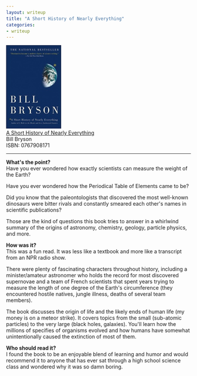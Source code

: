 ```yaml
---
layout: writeup
title: "A Short History of Nearly Everything"
categories:
- writeup
---
```



![](/static/short-history.jpg)  
[A Short History of Nearly Everything][link]   
Bill Bryson    
ISBN: 0767908171    

---

**What's the point?**  
Have you ever wondered how exactly scientists can measure the weight of the Earth?

Have you ever wondered how the Periodical Table of Elements came to be? 

Did you know that the paleontologists that discovered the most well-known dinosaurs were 
bitter rivals and constantly smeared each other's names in scientific publications?

Those are the kind of questions this book tries to answer in a whirlwind summary of
the origins of astronomy, chemistry, geology, particle physics, and more.
 
**How was it?**  
This was a fun read. It was less like a textbook and more like a transcript from an
NPR radio show. 

There were plenty of fascinating characters throughout history, including
a minister/amateur astronomer who holds the record for most discovered supernovae and a
team of French scientists that spent years trying to measure the length of one degree of
the Earth's circumference (they encountered hostile natives, jungle illness, deaths of 
several team members).

The book discusses the origin of life and the likely ends of human life (my money is on
a meteor strike). It covers topics from the small (sub-atomic particles) to the very
large (black holes, galaxies). You'll learn how the millions of specifies of organisms
evolved and how humans have somewhat unintentionally caused the extinction of most of
them.

**Who should read it?**  
I found the book to be an enjoyable blend of learning and humor and would recommend it to
anyone that has ever sat through a high school science class and wondered why it was so
damn boring.

[link]: http://www.amazon.com/Short-History-Nearly-Everything/dp/0767908171